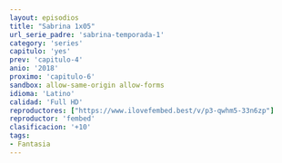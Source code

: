```yaml
---
layout: episodios
title: "Sabrina 1x05"
url_serie_padre: 'sabrina-temporada-1'
category: 'series'
capitulo: 'yes'
prev: 'capitulo-4'
anio: '2018'
proximo: 'capitulo-6'
sandbox: allow-same-origin allow-forms
idioma: 'Latino'
calidad: 'Full HD'
reproductores: ["https://www.ilovefembed.best/v/p3-qwhm5-33n6zp"]
reproductor: 'fembed'
clasificacion: '+10'
tags:
- Fantasia
---
```












